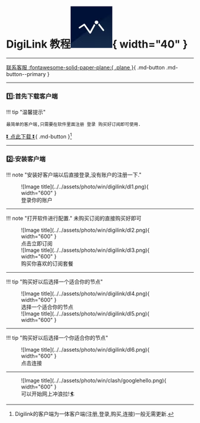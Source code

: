 # DigiLink 教程![Image title](../../assets/photo/win/digilink/digilinklogo.png){ width="40" }
---

[联系客服 :fontawesome-solid-paper-plane:{ .plane }](../../chat.html){ .md-button .md-button--primary }

---

### 1️⃣:首先下载客户端
!!! tip "温馨提示"
    
    最简单的客户端,只需要在软件里面注册 登录 购买好订阅即可使用.
    
[⏬ 点此下载 ⏬](https://154.12.80.60/DigilinkSetup_1.3.10.exe){ .md-button }[^1] 

---

### 2️⃣:安装客户端
!!! note "安装好客户端以后直接登录,没有账户的注册一下."
<figure markdown="span">
![Image title](../../assets/photo/win/digilink/dl1.png){ width="600" }
  <figcaption>登录你的账户</figcaption>
</figure>

---

!!! note "打开软件进行配置."
    未购买订阅的直接购买好即可

<figure markdown="span">
![Image title](../../assets/photo/win/digilink/dl2.png){ width="600" }
  <figcaption>点击立即订阅</figcaption>
![Image title](../../assets/photo/win/digilink/dl3.png){ width="600" }
  <figcaption>购买你喜欢的订阅套餐</figcaption>
</figure>

---

!!! tip "购买好以后选择一个适合你的节点"

<figure markdown="span">
![Image title](../../assets/photo/win/digilink/dl4.png){ width="600" }
  <figcaption>选择一个适合你的节点</figcaption>
![Image title](../../assets/photo/win/digilink/dl5.png){ width="600" }
  <figcaption></figcaption>
</figure>

---

!!! tip "购买好以后选择一个你适合你的节点"

<figure markdown="span">
![Image title](../../assets/photo/win/digilink/dl6.png){ width="600" }
  <figcaption>点击连接</figcaption>
</figure>

---

<figure markdown="span">
![Image title](../../assets/photo/win/clash/googlehello.png){ width="600" }
  <figcaption>可以开始网上冲浪拉!🏄‍</figcaption>
</figure>



[^1]: Digilink的客户端为一体客户端(注册,登录,购买,连接)一般无需更新.